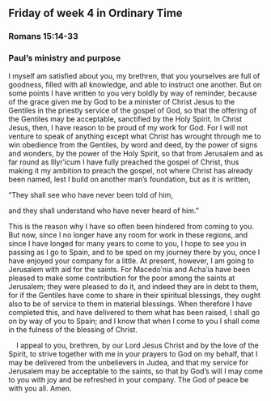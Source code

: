 ## Friday of week 4 in Ordinary Time

### Romans 15:14-33

### Paul’s ministry and purpose

I myself am satisfied about you, my brethren, that you yourselves are full of goodness, filled with all knowledge, and able to instruct one another. But on some points I have written to you very boldly by way of reminder, because of the grace given me by God to be a minister of Christ Jesus to the Gentiles in the priestly service of the gospel of God, so that the offering of the Gentiles may be acceptable, sanctified by the Holy Spirit. In Christ Jesus, then, I have reason to be proud of my work for God. For I will not venture to speak of anything except what Christ has wrought through me to win obedience from the Gentiles, by word and deed, by the power of signs and wonders, by the power of the Holy Spirit, so that from Jerusalem and as far round as Illyrʹicum I have fully preached the gospel of Christ, thus making it my ambition to preach the gospel, not where Christ has already been named, lest I build on another man’s foundation, but as it is written,

“They shall see who have never been told of him,

and they shall understand who have never heard of him.”

This is the reason why I have so often been hindered from coming to you. But now, since I no longer have any room for work in these regions, and since I have longed for many years to come to you, I hope to see you in passing as I go to Spain, and to be sped on my journey there by you, once I have enjoyed your company for a little. At present, however, I am going to Jerusalem with aid for the saints. For Macedoʹnia and Achaʹia have been pleased to make some contribution for the poor among the saints at Jerusalem; they were pleased to do it, and indeed they are in debt to them, for if the Gentiles have come to share in their spiritual blessings, they ought also to be of service to them in material blessings. When therefore I have completed this, and have delivered to them what has been raised, I shall go on by way of you to Spain; and I know that when I come to you I shall come in the fulness of the blessing of Christ.

    I appeal to you, brethren, by our Lord Jesus Christ and by the love of the Spirit, to strive together with me in your prayers to God on my behalf, that I may be delivered from the unbelievers in Judea, and that my service for Jerusalem may be acceptable to the saints, so that by God’s will I may come to you with joy and be refreshed in your company. The God of peace be with you all. Amen.